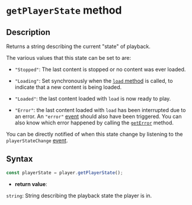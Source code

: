# `getPlayerState` method

## Description

Returns a string describing the current "state" of playback.

The various values that this state can be set to are:

- `"Stopped"`: The last content is stopped or no content was ever loaded.

- `"Loading"`: Set synchronously when the [`load` method](./load.md) is
  called, to indicate that a new content is being loaded.

- `"Loaded"`: the last content loaded with `load` is now ready to play.

- `"Error"`: the last content loaded with `load` has been interrupted due to
  an error. An `"error"` [event](../Player_Events.md) should also have been
  triggered. You can also know which error happened by calling the
  [`getError`](./getError.md) method.

You can be directly notified of when this state change by listening to the
`playerStateChange` [event](../Player_Events.md).

## Syntax

```js
const playerState = player.getPlayerState();
```

- **return value**:

`string`: String describing the playback state the player is in.
